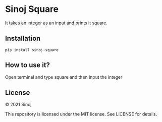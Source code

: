 # Sinoj Square
It takes an integer as an input and prints it square.

## Installation
```pip install sinoj-square```

## How to use it?
Open terminal and type square and then input the integer

## License
© 2021  Sinoj

This repository is licensed under the MIT license. See LICENSE for details.
